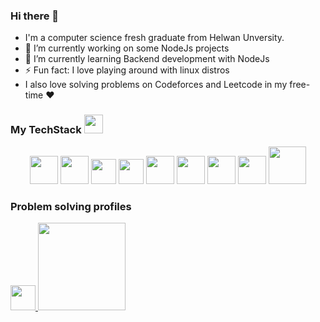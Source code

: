 ### Hi there 👋

- I'm a computer science fresh graduate from Helwan Unversity.
- 🔭 I’m currently working on some NodeJs projects
- 🌱 I’m currently learning Backend development with NodeJs
- ⚡ Fun fact: I love playing around with linux distros
-  I also love solving problems on Codeforces and Leetcode in my free-time ❤️

 <style> 
  .padded img { 
    padding-left: 6em; 
    padding-right: 6em; 
  } 
 </style> 
  
<h3> My TechStack <img width="30" src="https://emojipedia-us.s3.dualstack.us-west-1.amazonaws.com/thumbs/240/whatsapp/326/laptop_1f4bb.png"/> </h3>
<div align="center">
<img width="45" src="https://img.icons8.com/color/344/c-programming.png"/>
<img width="45" src="https://img.icons8.com/color/344/c-plus-plus-logo.png"/>
<img width="40" src="https://raw.githubusercontent.com/gilbarbara/logos/master/logos/javascript.svg"/>
<img width="40" src="https://raw.githubusercontent.com/gilbarbara/logos/master/logos/typescript-icon.svg"/>
<img width="45" src="https://img.icons8.com/color/344/ubuntu--v1.png"/>
<img width="45" src="https://img.icons8.com/color/344/nodejs.png"/>
<img width="45" src="https://img.icons8.com/color/344/postgreesql.png"/>
<img width="45" src="https://img.icons8.com/external-soft-fill-juicy-fish/344/external-sql-coding-and-development-soft-fill-soft-fill-juicy-fish.png"/>
<img width="60" src="https://img.icons8.com/plasticine/452/bash.png"/>
</div>

<div align="left">
<h3> Problem solving profiles </h3>

<a href="https://leetcode.com/Tprg/">
  <img class="padded" width="40" src="https://leetcode.com/_next/static/images/logo-dark-c96c407d175e36c81e236fcfdd682a0b.png" /> 
</a>

<a href="https://codeforces.com/profile/Noureldien"> 
  <img width="140" src="https://codeforces.org/s/83345/images/codeforces-sponsored-by-ton.png"/> 
</a>
</div>
